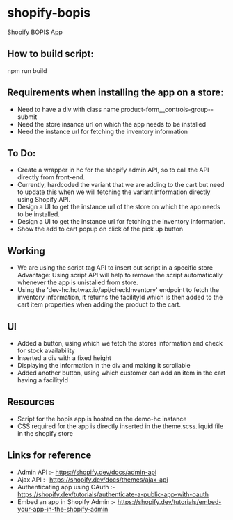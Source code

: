 # shopify-bopis

Shopify BOPIS App

## How to build script:  
npm run build
## Requirements when installing the app on a store:
- Need to have a div with class name product-form__controls-group--submit
- Need the store insance url on which the app needs to be installed
- Need the instance url for fetching the inventory information

## To Do:
- Create a wrapper in hc for the shopify admin API, so to call the API directly from front-end.
- Currently, hardcoded the variant that we are adding to the cart but need to update this when we will fetching the variant information directly using Shopify API.
- Design a UI to get the instance url of the store on which the app needs to be installed.
- Design a UI to get the instance url for fetching the inventory information.
- Show the add to cart popup on click of the pick up button

## Working
- We are using the script tag API to insert out script in a specific store
  Advantage: Using script API will help to remove the script automatically whenever the app is unistalled from store.
- Using the 'dev-hc.hotwax.io/api/checkInventory' endpoint to fetch the inventory information, it returns the facilityId which is then added to the cart item properties when adding the product to the cart.

## UI
- Added a button, using which we fetch the stores information and check for stock availability
- Inserted a div with a fixed height
- Displaying the information in the div and making it scrollable
- Added another button, using which customer can add an item in the cart having a facilityId

## Resources
- Script for the bopis app is hosted on the demo-hc instance
- CSS required for the app is directly inserted in the theme.scss.liquid file in the shopify store


## Links for reference
- Admin API :- https://shopify.dev/docs/admin-api
- Ajax API :- https://shopify.dev/docs/themes/ajax-api
- Authenticating app using OAuth :- https://shopify.dev/tutorials/authenticate-a-public-app-with-oauth
- Embed an app in Shopify Admin :- https://shopify.dev/tutorials/embed-your-app-in-the-shopify-admin
